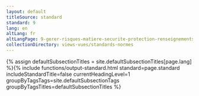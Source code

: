 ```yaml
---
layout: default
titleSource: standard
standard: 9
lang: en
altLang: fr
altLangPage: 9-gerer-risques-matiere-securite-protection-renseignements-personnels
collectionDirectory: views-vues/standards-normes
---
```

{% assign defaultSubsectionTitles = site.defaultSubsectionTitles[page.lang] %}{% 
include functions/output-standard.html standard=page.standard includeStandardTitle=false currentHeadingLevel=1 groupByTagsTags=site.defaultSubsectionTags groupByTagsTitles=defaultSubsectionTitles %}

